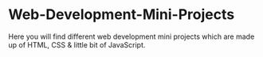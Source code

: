 # Web-Development-Mini-Projects
Here you will find different web development mini projects which are made up of HTML, CSS &amp; little bit of JavaScript. 
